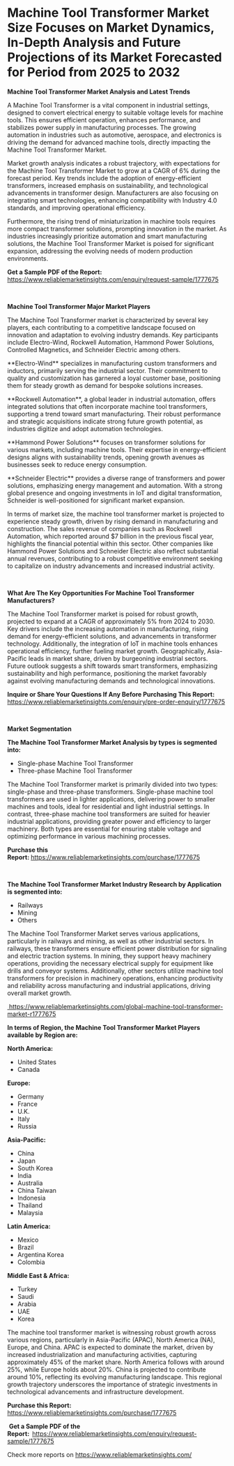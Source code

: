 <p><h1>Machine Tool Transformer Market Size Focuses on Market Dynamics, In-Depth Analysis and Future Projections of its Market Forecasted for Period from 2025 to 2032</h1></p><p><strong>Machine Tool Transformer Market Analysis and Latest Trends</strong></p>
<p><p>A Machine Tool Transformer is a vital component in industrial settings, designed to convert electrical energy to suitable voltage levels for machine tools. This ensures efficient operation, enhances performance, and stabilizes power supply in manufacturing processes. The growing automation in industries such as automotive, aerospace, and electronics is driving the demand for advanced machine tools, directly impacting the Machine Tool Transformer Market.</p><p>Market growth analysis indicates a robust trajectory, with expectations for the Machine Tool Transformer Market to grow at a CAGR of 6% during the forecast period. Key trends include the adoption of energy-efficient transformers, increased emphasis on sustainability, and technological advancements in transformer design. Manufacturers are also focusing on integrating smart technologies, enhancing compatibility with Industry 4.0 standards, and improving operational efficiency.</p><p>Furthermore, the rising trend of miniaturization in machine tools requires more compact transformer solutions, prompting innovation in the market. As industries increasingly prioritize automation and smart manufacturing solutions, the Machine Tool Transformer Market is poised for significant expansion, addressing the evolving needs of modern production environments.</p></p>
<p><strong>Get a Sample PDF of the Report:&nbsp;</strong> <a href="https://www.reliablemarketinsights.com/enquiry/request-sample/1777675?utm_campaign=1938&utm_medium=2&utm_source=Github&utm_content=ia&utm_term=09042025&utm_id=machine-tool-transformer">https://www.reliablemarketinsights.com/enquiry/request-sample/1777675</a></p>
<p>&nbsp;</p>
<p><strong>Machine Tool Transformer Major Market Players</strong></p>
<p><p>The Machine Tool Transformer market is characterized by several key players, each contributing to a competitive landscape focused on innovation and adaptation to evolving industry demands. Key participants include Electro-Wind, Rockwell Automation, Hammond Power Solutions, Controlled Magnetics, and Schneider Electric among others.</p><p>**Electro-Wind** specializes in manufacturing custom transformers and inductors, primarily serving the industrial sector. Their commitment to quality and customization has garnered a loyal customer base, positioning them for steady growth as demand for bespoke solutions increases.</p><p>**Rockwell Automation**, a global leader in industrial automation, offers integrated solutions that often incorporate machine tool transformers, supporting a trend toward smart manufacturing. Their robust performance and strategic acquisitions indicate strong future growth potential, as industries digitize and adopt automation technologies.</p><p>**Hammond Power Solutions** focuses on transformer solutions for various markets, including machine tools. Their expertise in energy-efficient designs aligns with sustainability trends, opening growth avenues as businesses seek to reduce energy consumption.</p><p>**Schneider Electric** provides a diverse range of transformers and power solutions, emphasizing energy management and automation. With a strong global presence and ongoing investments in IoT and digital transformation, Schneider is well-positioned for significant market expansion.</p><p>In terms of market size, the machine tool transformer market is projected to experience steady growth, driven by rising demand in manufacturing and construction. The sales revenue of companies such as Rockwell Automation, which reported around $7 billion in the previous fiscal year, highlights the financial potential within this sector. Other companies like Hammond Power Solutions and Schneider Electric also reflect substantial annual revenues, contributing to a robust competitive environment seeking to capitalize on industry advancements and increased industrial activity.</p></p>
<p>&nbsp;</p>
<p><strong>What Are The Key Opportunities For Machine Tool Transformer Manufacturers?</strong></p>
<p><p>The Machine Tool Transformer market is poised for robust growth, projected to expand at a CAGR of approximately 5% from 2024 to 2030. Key drivers include the increasing automation in manufacturing, rising demand for energy-efficient solutions, and advancements in transformer technology. Additionally, the integration of IoT in machine tools enhances operational efficiency, further fueling market growth. Geographically, Asia-Pacific leads in market share, driven by burgeoning industrial sectors. Future outlook suggests a shift towards smart transformers, emphasizing sustainability and high performance, positioning the market favorably against evolving manufacturing demands and technological innovations.</p></p>
<p><strong>Inquire or Share Your Questions If Any Before Purchasing This Report:</strong> <a href="https://www.reliablemarketinsights.com/enquiry/pre-order-enquiry/1777675?utm_campaign=1938&utm_medium=2&utm_source=Github&utm_content=ia&utm_term=09042025&utm_id=machine-tool-transformer">https://www.reliablemarketinsights.com/enquiry/pre-order-enquiry/1777675</a></p>
<p>&nbsp;</p>
<p><strong>Market Segmentation</strong></p>
<p><strong>The Machine Tool Transformer Market Analysis by types is segmented into:</strong></p>
<p><ul><li>Single-phase Machine Tool Transformer</li><li>Three-phase Machine Tool Transformer</li></ul></p>
<p><p>The Machine Tool Transformer market is primarily divided into two types: single-phase and three-phase transformers. Single-phase machine tool transformers are used in lighter applications, delivering power to smaller machines and tools, ideal for residential and light industrial settings. In contrast, three-phase machine tool transformers are suited for heavier industrial applications, providing greater power and efficiency to larger machinery. Both types are essential for ensuring stable voltage and optimizing performance in various machining processes.</p></p>
<p><strong>Purchase this Report:&nbsp;</strong><a href="https://www.reliablemarketinsights.com/purchase/1777675?utm_campaign=1938&utm_medium=2&utm_source=Github&utm_content=ia&utm_term=09042025&utm_id=machine-tool-transformer">https://www.reliablemarketinsights.com/purchase/1777675</a></p>
<p>&nbsp;</p>
<p><strong>The Machine Tool Transformer Market Industry Research by Application is segmented into:</strong></p>
<p><ul><li>Railways</li><li>Mining</li><li>Others</li></ul></p>
<p><p>The Machine Tool Transformer Market serves various applications, particularly in railways and mining, as well as other industrial sectors. In railways, these transformers ensure efficient power distribution for signaling and electric traction systems. In mining, they support heavy machinery operations, providing the necessary electrical supply for equipment like drills and conveyor systems. Additionally, other sectors utilize machine tool transformers for precision in machinery operations, enhancing productivity and reliability across manufacturing and industrial applications, driving overall market growth.</p></p>
<p><a href="https://www.reliablemarketinsights.com/global-machine-tool-transformer-market-r1777675?utm_campaign=1938&utm_medium=2&utm_source=Github&utm_content=ia&utm_term=09042025&utm_id=machine-tool-transformer">&nbsp;https://www.reliablemarketinsights.com/global-machine-tool-transformer-market-r1777675</a></p>
<p><strong>In terms of Region, the Machine Tool Transformer Market Players available by Region are:</strong></p>
<p>
    <p> <strong> North America: </strong>
        <ul>
            <li>United States</li>
            <li>Canada</li>
        </ul>
        </p> 
    <p> <strong> Europe: </strong>
        <ul>
            <li>Germany</li>
            <li>France</li>
            <li>U.K.</li>
            <li>Italy</li>
            <li>Russia</li>
        </ul>
        </p> 
    <p> <strong> Asia-Pacific: </strong>
        <ul>
            <li>China</li>
            <li>Japan</li>
            <li>South Korea</li>
            <li>India</li>
            <li>Australia</li>
            <li>China Taiwan</li>
            <li>Indonesia</li>
            <li>Thailand</li>
            <li>Malaysia</li>
        </ul>
        </p> 
    <p> <strong> Latin America: </strong>
        <ul>
            <li>Mexico</li>
            <li>Brazil</li>
            <li>Argentina Korea</li>
            <li>Colombia</li>
        </ul>
        </p> 
    <p> <strong> Middle East & Africa: </strong>
        <ul>
            <li>Turkey</li>
            <li>Saudi</li>
            <li>Arabia</li>
            <li>UAE</li>
            <li>Korea</li>
        </ul>
    </p>
    </p>
<p><p>The machine tool transformer market is witnessing robust growth across various regions, particularly in Asia-Pacific (APAC), North America (NA), Europe, and China. APAC is expected to dominate the market, driven by increased industrialization and manufacturing activities, capturing approximately 45% of the market share. North America follows with around 25%, while Europe holds about 20%. China is projected to contribute around 10%, reflecting its evolving manufacturing landscape. This regional growth trajectory underscores the importance of strategic investments in technological advancements and infrastructure development.</p></p>
<p><strong>Purchase this Report: </strong><a href="https://www.reliablemarketinsights.com/purchase/1777675?utm_campaign=1938&utm_medium=2&utm_source=Github&utm_content=ia&utm_term=09042025&utm_id=machine-tool-transformer">https://www.reliablemarketinsights.com/purchase/1777675</a></p>
<p>&nbsp;<strong>Get a Sample PDF of the Report:&nbsp;&nbsp;</strong><a href="https://www.reliablemarketinsights.com/enquiry/request-sample/1777675?utm_campaign=1938&utm_medium=2&utm_source=Github&utm_content=ia&utm_term=09042025&utm_id=machine-tool-transformer">https://www.reliablemarketinsights.com/enquiry/request-sample/1777675</a></p>
<p><strong></strong></p>
<p>Check more reports on <a href="https://www.reliablemarketinsights.com/?utm_campaign=1938&utm_medium=2&utm_source=Github&utm_content=ia&utm_term=09042025&utm_id=machine-tool-transformer">https://www.reliablemarketinsights.com/</a></p>
